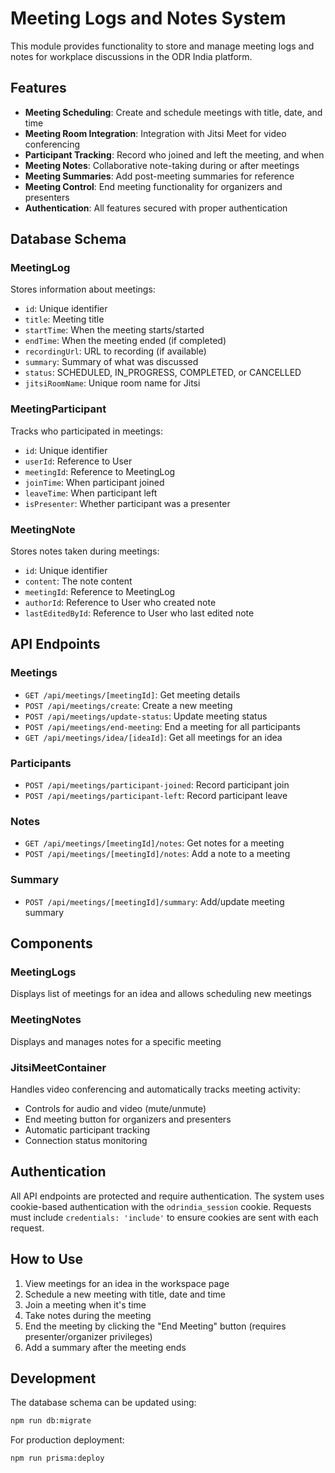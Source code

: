 # Meeting Logs and Notes System

This module provides functionality to store and manage meeting logs and notes for workplace discussions in the ODR India platform.

## Features

- **Meeting Scheduling**: Create and schedule meetings with title, date, and time
- **Meeting Room Integration**: Integration with Jitsi Meet for video conferencing
- **Participant Tracking**: Record who joined and left the meeting, and when
- **Meeting Notes**: Collaborative note-taking during or after meetings
- **Meeting Summaries**: Add post-meeting summaries for reference
- **Meeting Control**: End meeting functionality for organizers and presenters
- **Authentication**: All features secured with proper authentication

## Database Schema

### MeetingLog
Stores information about meetings:
- `id`: Unique identifier
- `title`: Meeting title
- `startTime`: When the meeting starts/started
- `endTime`: When the meeting ended (if completed)
- `recordingUrl`: URL to recording (if available)
- `summary`: Summary of what was discussed
- `status`: SCHEDULED, IN_PROGRESS, COMPLETED, or CANCELLED
- `jitsiRoomName`: Unique room name for Jitsi

### MeetingParticipant
Tracks who participated in meetings:
- `id`: Unique identifier
- `userId`: Reference to User
- `meetingId`: Reference to MeetingLog
- `joinTime`: When participant joined
- `leaveTime`: When participant left
- `isPresenter`: Whether participant was a presenter

### MeetingNote
Stores notes taken during meetings:
- `id`: Unique identifier
- `content`: The note content
- `meetingId`: Reference to MeetingLog
- `authorId`: Reference to User who created note
- `lastEditedById`: Reference to User who last edited note

## API Endpoints

### Meetings

- `GET /api/meetings/[meetingId]`: Get meeting details
- `POST /api/meetings/create`: Create a new meeting
- `POST /api/meetings/update-status`: Update meeting status
- `POST /api/meetings/end-meeting`: End a meeting for all participants
- `GET /api/meetings/idea/[ideaId]`: Get all meetings for an idea

### Participants

- `POST /api/meetings/participant-joined`: Record participant join
- `POST /api/meetings/participant-left`: Record participant leave

### Notes

- `GET /api/meetings/[meetingId]/notes`: Get notes for a meeting
- `POST /api/meetings/[meetingId]/notes`: Add a note to a meeting

### Summary

- `POST /api/meetings/[meetingId]/summary`: Add/update meeting summary

## Components

### MeetingLogs
Displays list of meetings for an idea and allows scheduling new meetings

### MeetingNotes
Displays and manages notes for a specific meeting

### JitsiMeetContainer
Handles video conferencing and automatically tracks meeting activity:
- Controls for audio and video (mute/unmute)
- End meeting button for organizers and presenters
- Automatic participant tracking
- Connection status monitoring

## Authentication

All API endpoints are protected and require authentication. The system uses cookie-based authentication with the `odrindia_session` cookie. Requests must include `credentials: 'include'` to ensure cookies are sent with each request.

## How to Use

1. View meetings for an idea in the workspace page
2. Schedule a new meeting with title, date and time
3. Join a meeting when it's time
4. Take notes during the meeting
5. End the meeting by clicking the "End Meeting" button (requires presenter/organizer privileges)
6. Add a summary after the meeting ends

## Development

The database schema can be updated using:

```bash
npm run db:migrate
```

For production deployment:

```bash
npm run prisma:deploy
```
